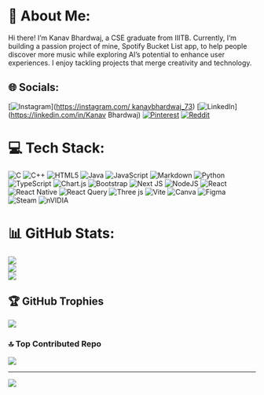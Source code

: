 # 💫 About Me:
Hi there! I’m Kanav Bhardwaj, a CSE graduate from IIITB. Currently, I’m building a passion project of mine, Spotify Bucket List app, to help people discover more music while exploring AI’s potential to enhance user experiences. I enjoy tackling projects that merge creativity and technology.


## 🌐 Socials:
[![Instagram](https://img.shields.io/badge/Instagram-%23E4405F.svg?logo=Instagram&logoColor=white)]([https://instagram.com/ kanavbhardwaj_73](https://www.instagram.com/kanavbhardwaj_73/)) [![LinkedIn](https://img.shields.io/badge/LinkedIn-%230077B5.svg?logo=linkedin&logoColor=white)](https://linkedin.com/in/Kanav Bhardwaj) [![Pinterest](https://img.shields.io/badge/Pinterest-%23E60023.svg?logo=Pinterest&logoColor=white)](https://pinterest.com/Paradox_73) [![Reddit](https://img.shields.io/badge/Reddit-%23FF4500.svg?logo=Reddit&logoColor=white)](https://reddit.com/user/u/Paradox_73) 

# 💻 Tech Stack:
![C](https://img.shields.io/badge/c-%2300599C.svg?style=flat&logo=c&logoColor=white) ![C++](https://img.shields.io/badge/c++-%2300599C.svg?style=flat&logo=c%2B%2B&logoColor=white) ![HTML5](https://img.shields.io/badge/html5-%23E34F26.svg?style=flat&logo=html5&logoColor=white) ![Java](https://img.shields.io/badge/java-%23ED8B00.svg?style=flat&logo=openjdk&logoColor=white) ![JavaScript](https://img.shields.io/badge/javascript-%23323330.svg?style=flat&logo=javascript&logoColor=%23F7DF1E) ![Markdown](https://img.shields.io/badge/markdown-%23000000.svg?style=flat&logo=markdown&logoColor=white) ![Python](https://img.shields.io/badge/python-3670A0?style=flat&logo=python&logoColor=ffdd54) ![TypeScript](https://img.shields.io/badge/typescript-%23007ACC.svg?style=flat&logo=typescript&logoColor=white) ![Chart.js](https://img.shields.io/badge/chart.js-F5788D.svg?style=flat&logo=chart.js&logoColor=white) ![Bootstrap](https://img.shields.io/badge/bootstrap-%238511FA.svg?style=flat&logo=bootstrap&logoColor=white) ![Next JS](https://img.shields.io/badge/Next-black?style=flat&logo=next.js&logoColor=white) ![NodeJS](https://img.shields.io/badge/node.js-6DA55F?style=flat&logo=node.js&logoColor=white) ![React](https://img.shields.io/badge/react-%2320232a.svg?style=flat&logo=react&logoColor=%2361DAFB) ![React Native](https://img.shields.io/badge/react_native-%2320232a.svg?style=flat&logo=react&logoColor=%2361DAFB) ![React Query](https://img.shields.io/badge/-React%20Query-FF4154?style=flat&logo=react%20query&logoColor=white) ![Three js](https://img.shields.io/badge/threejs-black?style=flat&logo=three.js&logoColor=white) ![Vite](https://img.shields.io/badge/vite-%23646CFF.svg?style=flat&logo=vite&logoColor=white) ![Canva](https://img.shields.io/badge/Canva-%2300C4CC.svg?style=flat&logo=Canva&logoColor=white) ![Figma](https://img.shields.io/badge/figma-%23F24E1E.svg?style=flat&logo=figma&logoColor=white) ![Steam](https://img.shields.io/badge/steam-%23000000.svg?style=flat&logo=steam&logoColor=white) ![nVIDIA](https://img.shields.io/badge/nVIDIA-%2376B900.svg?style=flat&logo=nVIDIA&logoColor=white)
# 📊 GitHub Stats:
![](https://github-readme-stats.vercel.app/api?username=Paradox-73&theme=dark&hide_border=false&include_all_commits=false&count_private=false)<br/>
![](https://github-readme-streak-stats.herokuapp.com/?user=Paradox-73&theme=dark&hide_border=false)<br/>
![](https://github-readme-stats.vercel.app/api/top-langs/?username=Paradox-73&theme=dark&hide_border=false&include_all_commits=false&count_private=false&layout=compact)

## 🏆 GitHub Trophies
![](https://github-profile-trophy.vercel.app/?username=Paradox-73&theme=tokyonight&no-frame=false&no-bg=true&margin-w=4)

### 🔝 Top Contributed Repo
![](https://github-contributor-stats.vercel.app/api?username=Paradox-73&limit=5&theme=tokyonight&combine_all_yearly_contributions=true)

---
[![](https://visitcount.itsvg.in/api?id=Paradox-73&icon=0&color=0)](https://visitcount.itsvg.in)

<!-- Proudly created with GPRM ( https://gprm.itsvg.in ) -->
